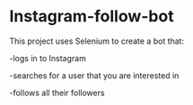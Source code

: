 # Instagram-follow-bot

This project uses Selenium to create a bot that:

-logs in to Instagram

-searches for a user that you are interested in

-follows all their followers
